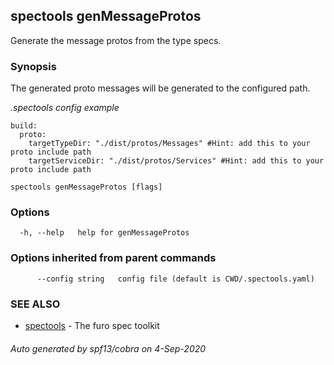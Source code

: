 ## spectools genMessageProtos

Generate the message protos from the type specs.

### Synopsis

The generated proto messages will be generated to the configured path.

*.spectools config example*

	build:
	  proto:
		targetTypeDir: "./dist/protos/Messages" #Hint: add this to your proto include path
		targetServiceDir: "./dist/protos/Services" #Hint: add this to your proto include path



```
spectools genMessageProtos [flags]
```

### Options

```
  -h, --help   help for genMessageProtos
```

### Options inherited from parent commands

```
      --config string   config file (default is CWD/.spectools.yaml)
```

### SEE ALSO

* [spectools](spectools.md)	 - The furo spec toolkit

###### Auto generated by spf13/cobra on 4-Sep-2020
